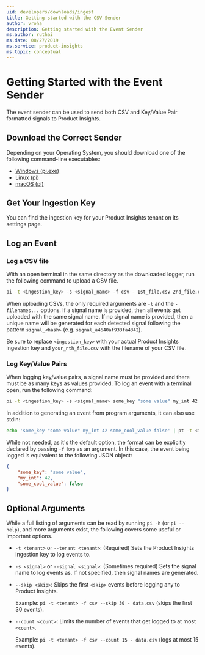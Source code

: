 ```yaml
---
uid: developers/downloads/ingest
title: Getting started with the CSV Sender
author: vroha
description: Getting started with the Event Sender
ms.author: ruthai
ms.date: 08/27/2019
ms.service: product-insights
ms.topic: conceptual
---
```

# Getting Started with the Event Sender
The event sender can be used to send both CSV and Key/Value Pair formatted signals to Product Insights.


## Download the Correct Sender
Depending on your Operating System, you should download one of the following command-line executables:

* [Windows (pi.exe)](https://download.pi.dynamics.com/sdk/ProductInsightsSenders/EventSender/Windows/pi.exe)
* [Linux (pi)](https://download.pi.dynamics.com/sdk/ProductInsightsSenders/EventSender/Linux/pi)
* [macOS (pi)](https://download.pi.dynamics.com/sdk/ProductInsightsSenders/EventSender/macOS/pi)


## Get Your Ingestion Key
You can find the ingestion key for your Product Insights tenant on its settings page.


## Log an Event

### Log a CSV file
With an open terminal in the same directory as the downloaded logger, run the following command to upload a CSV file.

```bash
pi -t <ingestion_key> -s <signal_name> -f csv - 1st_file.csv 2nd_file.csv ... nth_file.csv
```

When uploading CSVs, the only required arguments are `-t` and the `- filenames...` options. If a signal name is provided, then all events get uploaded with the same signal name. If no signal name is provided, then a unique name will be generated for each detected signal following the pattern `signal_<hash>` (e.g. `signal_a4640af933fa4342`).

Be sure to replace `<ingestion_key>` with your actual Product Insights ingestion key and `your_nth_file.csv` with the filename of your CSV file.


### Log Key/Value Pairs
When logging key/value pairs, a signal name must be provided and there must be as many keys as values provided. To log an event with a terminal open, run the following command:
```bash
pi -t <ingestion_key> -s <signal_name> some_key "some value" my_int 42 some_cool_value false
``` 

In addition to generating an event from program arguments, it can also use stdin:
```bash
echo 'some_key "some value" my_int 42 some_cool_value false' | pt -t <ingestion_key> -s <signal_name> -
```

While not needed, as it's the default option, the format can be explicitly declared by passing `-f kvp` as an argument. In this case, the event being logged is equivalent to the following JSON object:
```json
{
    "some_key": "some value",
    "my_int": 42,
    "some_cool_value": false
}
```


## Optional Arguments
While a full listing of arguments can be read by running `pi -h` (or `pi --help`), and more arguments exist, the following covers some useful or important options.

* `-t <tenant>` or `--tenant <tenant>`: (Required) Sets the Product Insights ingestion key to log events to.

* `-s <signal>` or `--signal <signal>`: (Sometimes required) Sets the signal name to log events as. If not specified, then signal names are generated.

* `--skip <skip>`: Skips the first `<skip>` events before logging any to Product Insights.

    Example: `pi -t <tenant> -f csv --skip 30 - data.csv` (skips the first 30 events).

* `--count <count>`: Limits the number of events that get logged to at most `<count>`.

    Example: `pi -t <tenant> -f csv --count 15 - data.csv` (logs at most 15 events).
